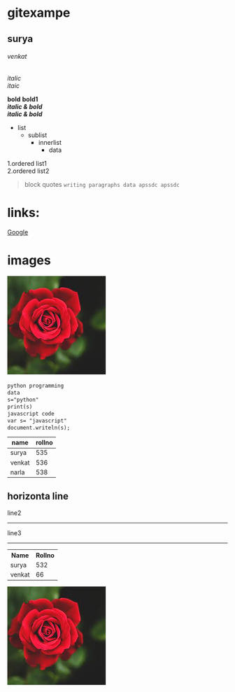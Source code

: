 # gitexampe
## surya
###### venkat



*italic*<br>
_itaic_

**bold**
__bold1__<br>
***italic & bold***<br>
___italic & bold___<br>


* list
  * sublist
    * innerlist
      * data
      
      
1.ordered list1<br>
2.ordered list2


> block quotes
> `writing paragraphs
  data apssdc
  apssdc`
  
  
  # links:
  
  [Google](https://www.google.com/)
  
  # images
  ![rose](download.jfif)
  
  ```
  python programming
  data
  s="python"
  print(s)
  javascript code
  var s= "javascript"
  document.writeln(s);
  ```
  
  
  
  |**name**|**rollno**|
  -----|------
  surya|535
  venkat|536
  narla|538
  
  
  horizonta line
  ---
  line2
  ***
  line3
  ____
  
  <table>
 <tr>
 <th>Name</th>
  <th>Rollno</th>
 </tr>
 <tr>
  <td>surya</td>
  <td>532</td>
 </tr>
 <tr>
  <td>venkat</td>
  <td>66</td>
 </tr>
 </table>
 
 
 <img src="download.jfif" alt="image">
 

